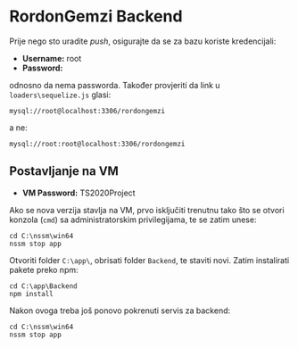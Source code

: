 # RordonGemzi Backend
Prije nego sto uradite *push*, osigurajte da se za bazu koriste kredencijali:
- **Username:** root
- **Password:** 

odnosno da nema passworda. Također provjeriti da link u `loaders\sequelize.js` glasi:
~~~~
mysql://root@localhost:3306/rordongemzi
~~~~
a ne:
~~~~
mysql://root:root@localhost:3306/rordongemzi
~~~~
## Postavljanje na VM
- **VM Password:** TS2020Project

Ako se nova verzija stavlja na VM, prvo isključiti trenutnu tako što se otvori konzola (`cmd`) sa administratorskim privilegijama, te se zatim unese:
~~~~
cd C:\nssm\win64
nssm stop app
~~~~

Otvoriti folder `C:\app\`, obrisati folder `Backend`, te staviti novi. Zatim instalirati pakete preko npm:
~~~~
cd C:\app\Backend
npm install
~~~~

Nakon ovoga treba još ponovo pokrenuti servis za backend:
~~~~
cd C:\nssm\win64
nssm stop app
~~~~
